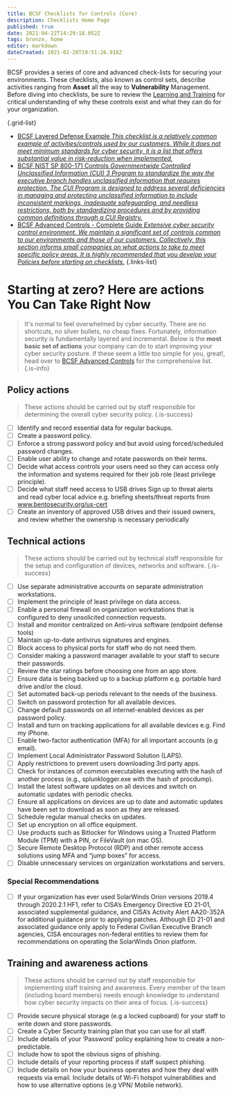 ```yaml
---
title: BCSF Checklists for Controls (Core)
description: Checklists Home Page
published: true
date: 2021-04-22T14:29:18.052Z
tags: bronze, home
editor: markdown
dateCreated: 2021-02-20T19:51:26.918Z
---
```


BCSF provides a series of core and advanced check-lists for securing your environments.  These checklists, also known as control sets, describe activities ranging from **Asset** all the way to **Vulnerability** Management.  Before diving into checklists, be sure to review the [Learning and Training](/bronze-training) for critical understanding of why these controls exist and what they can do for your organization.

{.grid-list}
- [BCSF Layered Defense Example *This checklist is a relatively common example of activities/controls used by our customers. While it does not meet minimum standards for cyber security, it is a list that offers substantial value in risk-reduction when implemented.*](/bronze-checklists/layered-defense)
- [BCSF NIST SP 800-171 Controls *Governmentwide Controlled Unclassified Information (CUI) 3 Program to standardize the way the executive branch handles unclassified information that requires protection. The CUI Program is designed to address several deficiencies in managing and protecting unclassified information to include inconsistent markings, inadequate safeguarding, and needless restrictions, both by standardizing procedures and by providing common definitions through a CUI Registry.*](/bronze-checklists/compliance-checklist-NIST-800-171)
- [BCSF Advanced Controls - Complete Guide *Extensive cyber security control environment. We maintain a significant set of controls common to our environments and those of our customers.  Collectively, this section informs small companies on what actions to take to meet specific policy areas.  It is highly recommended that you develop your Policies before starting on checklists.*](/bronze-checklists/bcsf-advanced-control-checklists)
{.links-list}

# Starting at zero? Here are actions You Can Take Right Now
> It's normal to feel overwhelmed by cyber security.  There are no shortcuts, no silver bullets, no cheap fixes.  Fortunately, information security is fundamentally layered and incremental.  Below is the **most basic set of actions** your company can do to start improving your cyber security posture. If these seem a little too simple for you, great!, head over to [BCSF Advanced Controls](/bronze-checklists/bcsf-advanced-control-checklists) for the comprehensive list. 
{.is-info}


## Policy actions 

> These actions should be carried out by staff responsible for determining the overall cyber security policy.
{.is-success}


- [ ] Identify and record essential data for regular backups. 
- [ ] Create a password policy. 
- [ ] Enforce a strong password policy and but avoid using forced/scheduled password changes.  
- [ ] Enable user ability to change and rotate passwords on their terms.
- [ ] Decide what access controls your users need so they can access only the information and systems required for their job role (least privilege principle). 
- [ ] Decide what staff need access to USB drives Sign up to threat alerts and read cyber local advice e.g. briefing sheets/threat reports from www.bentosecurity.org/us-cert
- [ ] Create an inventory of approved USB drives and their issued owners, and review whether the ownership is necessary periodically

## Technical actions 

> These actions should be carried out by technical staff responsible for the setup and configuration of devices, networks and software.
{.is-success}

- [ ] Use separate administrative accounts on separate administration workstations.
- [ ] Implement the principle of least privilege on data access.
- [ ] Enable a personal firewall on organization workstations that is configured to deny unsolicited connection requests.
- [ ] Install and monitor centralized on Anti-virus software (endpoint defense tools)
- [ ] Maintain up-to-date antivirus signatures and engines.
- [ ] Block access to physical ports for staff who do not need them. 
- [ ] Consider making a password manager available to your staff to secure their passwords. 
- [ ] Review the star ratings before choosing one from an app store. 
- [ ] Ensure data is being backed up to a backup platform e.g. portable hard drive and/or the cloud. 
- [ ] Set automated back-up periods relevant to the needs of the business. 
- [ ] Switch on password protection for all available devices. 
- [ ] Change default passwords on all internet-enabled devices as per password policy. 
- [ ] Install and turn on tracking applications for all available devices e.g. Find my iPhone. 
- [ ] Enable two-factor authentication (MFA) for all important accounts (e.g email). 
- [ ] Implement Local Administrator Password Solution (LAPS).
- [ ] Apply restrictions to prevent users downloading 3rd party apps. 
- [ ] Check for instances of common executables executing with the hash of another process (e.g., splunklogger.exe with the hash of procdump).
- [ ] Install the latest software updates on all devices and switch on automatic updates with periodic checks. 
- [ ] Ensure all applications on devices are up to date and automatic updates have been set to download as soon as they are released. 
- [ ] Schedule regular manual checks on updates. 
- [ ] Set up encryption on all office equipment. 
- [ ] Use products such as Bitlocker for Windows using a Trusted Platform Module (TPM) with a PIN, or FileVault (on mac OS).
- [ ] Secure Remote Desktop Protocol (RDP) and other remote access solutions using MFA and “jump boxes” for access.
- [ ] Disable unnecessary services on organization workstations and servers.

### Special Recommendations
- [ ] If your organization has ever used SolarWinds Orion versions 2019.4 through 2020.2.1 HF1, refer to CISA’s Emergency Directive ED 21-01, associated supplemental guidance, and CISA’s Activity Alert AA20-352A for additional guidance prior to applying patches.  Although ED 21-01 and associated guidance only apply to Federal Civilian Executive Branch agencies, CISA encourages non-federal entities to review them for recommendations on operating the SolarWinds Orion platform.


## Training and awareness actions

> These actions should be carried out by staff responsible for implementing staff training and awareness. Every member of the team (including board members) needs enough knowledge to understand how cyber security impacts on their area of focus.
{.is-success}

- [ ] Provide secure physical storage (e.g a locked cupboard) for your staff to write down and store passwords. 
- [ ] Create a Cyber Security training plan that you can use for all staff. 
- [ ] Include details of your ‘Password’ policy explaining how to create a non-predictable. 
- [ ] Include how to spot the obvious signs of phishing. 
- [ ] Include details of your reporting process if staff suspect phishing. 
- [ ] Include details on how your business operates and how they deal with requests via email. Include details of Wi-Fi hotspot vulnerabilities and how to use alternative options (e.g VPN/ Mobile network).